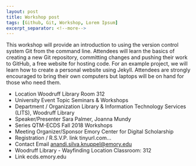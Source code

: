 ```yaml
---
layout: post
title: Workshop post
tags: [Github, Git, Workshop, Lorem Ipsum]
excerpt_separator: <!--more-->
---
```


This workshop will provide an introduction to using the version control system Git from the command line. Attendees will learn the basics of creating a new Git repository, committing changes and pushing their work to GitHub, a free website for hosting code. For an example project, we will learn how to create a personal website using Jekyll. Attendees are strongly encouraged to bring their own computers but laptops will be on hand for those who need them.
<!--more-->
* Location	Woodruff Library Room 312
* University Event Topic	Seminars & Workshops
* Department / Organization	Library & Information Technology Services (LITS), Woodruff Library
* Speaker/Presenter	Sara Palmer, Joanna Mundy
* Series	QTM-ECDS Fall 2018 Workshops
* Meeting Organizer/Sponsor	Emory Center for Digital Scholarship
* Registration / R.S.V.P. link	tinyurl.com…
* Contact Email	anandi.silva.knuppel@emory.edu
* Woodruff Library - Wayfinding Location	Classroom: 312
* Link	ecds.emory.edu
